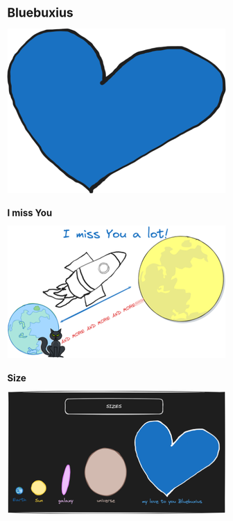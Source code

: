 # Bluebuxius
![Alt text](./img/Buxius.png)
## I miss You
![Alt text](./img/missyou.png)

## Size
![Alt text](./img/BuxiusSize.png)

